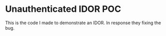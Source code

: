 # Unauthenticated IDOR POC

This is the code I made to demonstrate an IDOR. In response they fixing the bug.
